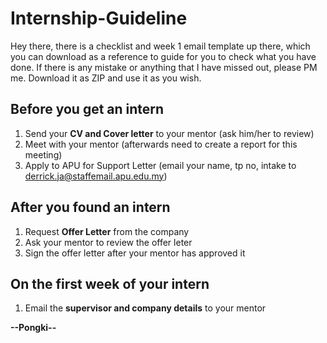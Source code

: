 # Internship-Guideline
Hey there, there is a checklist and week 1 email template up there, which you can download as a reference to guide for you to check what you have done. If there is any mistake or anything that I have missed out, please PM me. Download it as ZIP and use it as you wish.

## Before you get an intern 
1. Send your **CV and Cover letter** to your mentor (ask him/her to review)
2. Meet with your mentor (afterwards need to create a report for this meeting)
3. Apply to APU for Support Letter (email your name, tp no, intake to derrick.ja@staffemail.apu.edu.my)


## After you found an intern
1. Request **Offer Letter** from the company
2. Ask your mentor to review the offer leter 
3. Sign the offer letter after your mentor has approved it

## On the first week of your intern
1. Email the **supervisor and company details** to your mentor 

**--Pongki--**
